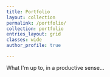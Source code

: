 ```yaml
---
title: Portfolio
layout: collection
permalink: /portfolio/
collection: portfolio
entries_layout: grid
classes: wide
author_profile: true

---
```


What I'm up to, in a productive sense...
<!-- {% include base_path %}

{% for post in site.portfolio %}
  {% include archive-single.html %}
{% endfor %} -->
